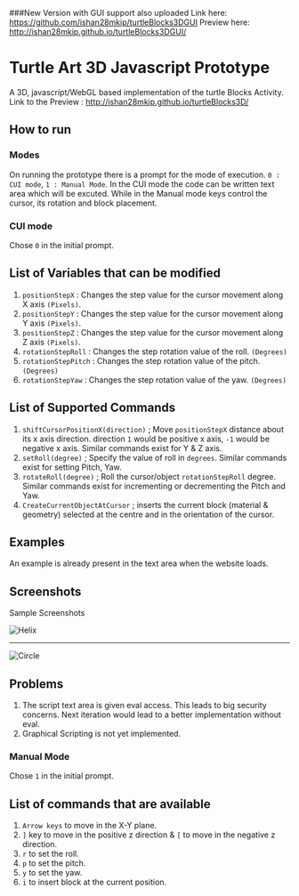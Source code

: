 ###New Version with GUI support also uploaded
Link here: https://github.com/ishan28mkip/turtleBlocks3DGUI
Preview here: http://ishan28mkip.github.io/turtleBlocks3DGUI/



Turtle Art 3D Javascript Prototype
==================================
A 3D, javascript/WebGL based implementation of the turtle Blocks Activity.
Link to the Preview : http://ishan28mkip.github.io/turtleBlocks3D/

How to run
----------

### Modes

On running the prototype there is a prompt for the mode of execution. `0 : CUI mode`, `1 : Manual Mode`. In the CUI mode the code can be written text area which will be excuted. While in the Manual mode keys control the cursor, its rotation and block placement.

### CUI mode

Chose `0` in the initial prompt.

List of Variables that can be modified
---------------------------------------
1. `positionStepX` : Changes the step value for the cursor movement along X axis `(Pixels)`.
1. `positionStepY` : Changes the step value for the cursor movement along Y axis `(Pixels)`.
1. `positionStepZ` : Changes the step value for the cursor movement along Z axis `(Pixels)`.
1. `rotationStepRoll` : Changes the step rotation value of the roll. `(Degrees)` 
1. `rotationStepPitch` : Changes the step rotation value of the pitch. `(Degrees)` 
1. `rotationStepYaw` : Changes the step rotation value of the yaw. `(Degrees)` 


List of Supported Commands
--------------------------

1. `shiftCursorPositionX(direction)` ; Move `positionStepX` distance about its x axis direction. direction `1` would be positive x axis, `-1` would be negative x axis. Similar commands exist for Y & Z axis.
1. `setRoll(degree)` ; Specify the value of roll in `degrees`. Similar commands exist for setting Pitch, Yaw.
1. `rotateRoll(degree)` ; Roll the cursor/object `rotationStepRoll` degree. Similar commands exist for incrementing or decrementing the Pitch and Yaw.
1. `CreateCurrentObjectAtCursor` ; inserts the current block (material & geometry) selected at the centre and in the orientation of the cursor.

Examples
--------

An example is already present in the text area when the website loads.

Screenshots
-----------

Sample Screenshots

![Helix](http://i.imgur.com/5R0QHVw.png)

---

![Circle](http://i.imgur.com/Ckex45l.png)


Problems
--------

1. The script text area is given eval access. This leads to big security concerns. Next iteration would lead to a better implementation without eval.
1. Graphical Scripting is not yet implemented.

### Manual Mode

Chose `1` in the initial prompt.

List of commands that are available
------------------------------------
1. `Arrow keys` to move in the X-Y plane.
1. `]` key to move in the positive z direction & `[` to move in the negative z direction.
1. `r` to set the roll.
1. `p` to set the pitch.
1. `y` to set the yaw.
1. `i` to insert block at the current position.
